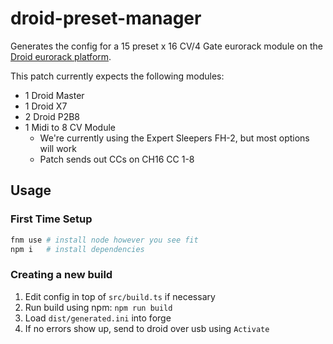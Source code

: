 # droid-preset-manager

Generates the config for a 15 preset x 16 CV/4 Gate eurorack module on the [Droid eurorack platform](https://shop.dermannmitdermaschine.de/pages/droid-universal-cv-processor).

This patch currently expects the following modules:

- 1 Droid Master
- 1 Droid X7
- 2 Droid P2B8
- 1 Midi to 8 CV Module
  - We're currently using the Expert Sleepers FH-2, but most options will work
  - Patch sends out CCs on CH16 CC 1-8

## Usage

### First Time Setup

```sh
fnm use # install node however you see fit
npm i   # install dependencies
```

### Creating a new build

1. Edit config in top of `src/build.ts` if necessary
2. Run build using npm: `npm run build`
3. Load `dist/generated.ini` into forge
4. If no errors show up, send to droid over usb using `Activate`